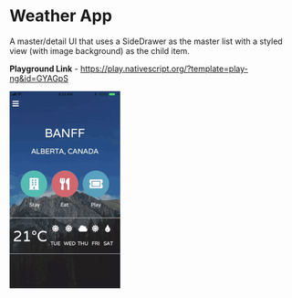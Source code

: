 # Weather App
A master/detail UI that uses a SideDrawer as the master list with a styled view (with image background) as the child item.

<b>Playground Link</b> - https://play.nativescript.org/?template=play-ng&id=GYAGpS

![gif](https://github.com/kumarandena/master-detail-nssidedrawer-ng/blob/master/gif/listview-master-detail-drawer.gif)